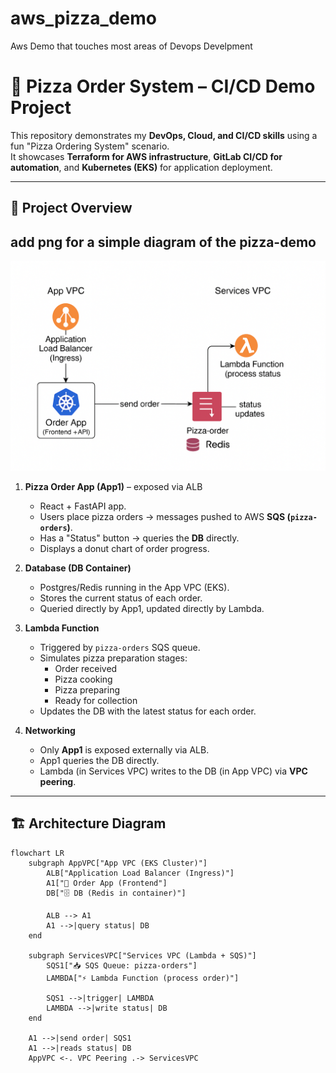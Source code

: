 # aws_pizza_demo
Aws Demo that touches most areas of Devops Develpment
# 🍕 Pizza Order System – CI/CD Demo Project

This repository demonstrates my **DevOps, Cloud, and CI/CD skills** using a fun "Pizza Ordering System" scenario.  
It showcases **Terraform for AWS infrastructure**, **GitLab CI/CD for automation**, and **Kubernetes (EKS)** for application deployment.  

---

## 🚀 Project Overview
## add png for a simple diagram of the pizza-demo
![VPC Diagram](aws_pizza_demo.png)

1. **Pizza Order App (App1)** – exposed via ALB  
   - React + FastAPI app.  
   - Users place pizza orders → messages pushed to AWS **SQS (`pizza-orders`)**.  
   - Has a "Status" button → queries the **DB** directly.  
   - Displays a donut chart of order progress.

2. **Database (DB Container)**  
   - Postgres/Redis running in the App VPC (EKS).  
   - Stores the current status of each order.  
   - Queried directly by App1, updated directly by Lambda.

3. **Lambda Function**  
   - Triggered by `pizza-orders` SQS queue.  
   - Simulates pizza preparation stages:  
     - Order received  
     - Pizza cooking  
     - Pizza preparing  
     - Ready for collection  
   - Updates the DB with the latest status for each order.

4. **Networking**  
   - Only **App1** is exposed externally via ALB.  
   - App1 queries the DB directly.  
   - Lambda (in Services VPC) writes to the DB (in App VPC) via **VPC peering**.  


---

## 🏗️ Architecture Diagram

```mermaid
flowchart LR
    subgraph AppVPC["App VPC (EKS Cluster)"]
        ALB["Application Load Balancer (Ingress)"]
        A1["🍕 Order App (Frontend"]
        DB["🗄️ DB (Redis in container)"]

        ALB --> A1
        A1 -->|query status| DB
    end

    subgraph ServicesVPC["Services VPC (Lambda + SQS)"]
        SQS1["📥 SQS Queue: pizza-orders"]
        LAMBDA["⚡ Lambda Function (process order)"]

        SQS1 -->|trigger| LAMBDA
        LAMBDA -->|write status| DB
    end

    A1 -->|send order| SQS1
    A1 -->|reads status| DB
    AppVPC <-. VPC Peering .-> ServicesVPC


